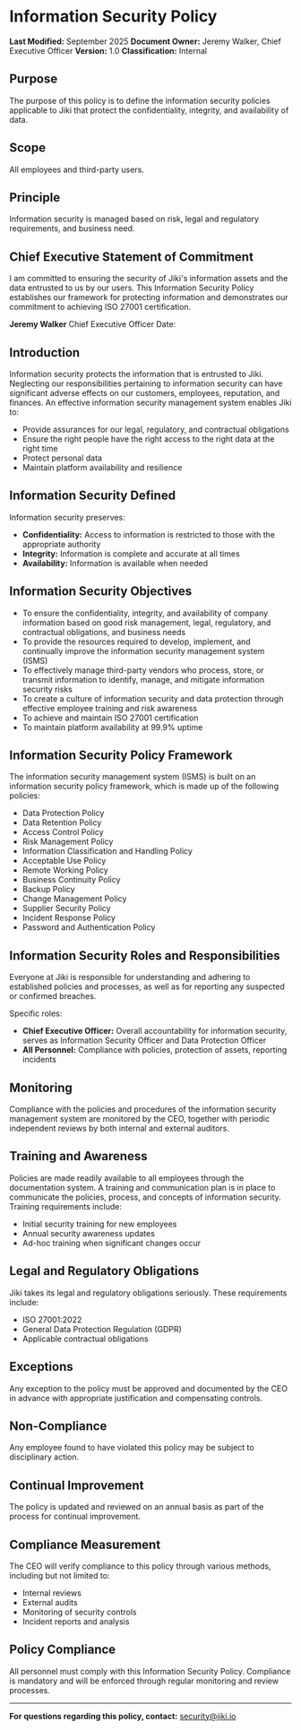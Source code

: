 # Information Security Policy

**Last Modified:** September 2025
**Document Owner:** Jeremy Walker, Chief Executive Officer
**Version:** 1.0
**Classification:** Internal

## Purpose

The purpose of this policy is to define the information security policies applicable to Jiki that protect the confidentiality, integrity, and availability of data.

## Scope

All employees and third-party users.

## Principle

Information security is managed based on risk, legal and regulatory requirements, and business need.

## Chief Executive Statement of Commitment

I am committed to ensuring the security of Jiki's information assets and the data entrusted to us by our users. This Information Security Policy establishes our framework for protecting information and demonstrates our commitment to achieving ISO 27001 certification.

**Jeremy Walker**
Chief Executive Officer
Date: 

## Introduction

Information security protects the information that is entrusted to Jiki. Neglecting our responsibilities pertaining to information security can have significant adverse effects on our customers, employees, reputation, and finances. An effective information security management system enables Jiki to:

- Provide assurances for our legal, regulatory, and contractual obligations
- Ensure the right people have the right access to the right data at the right time
- Protect personal data
- Maintain platform availability and resilience

## Information Security Defined

Information security preserves:

- **Confidentiality:** Access to information is restricted to those with the appropriate authority
- **Integrity:** Information is complete and accurate at all times
- **Availability:** Information is available when needed

## Information Security Objectives

- To ensure the confidentiality, integrity, and availability of company information based on good risk management, legal, regulatory, and contractual obligations, and business needs
- To provide the resources required to develop, implement, and continually improve the information security management system (ISMS)
- To effectively manage third-party vendors who process, store, or transmit information to identify, manage, and mitigate information security risks
- To create a culture of information security and data protection through effective employee training and risk awareness
- To achieve and maintain ISO 27001 certification
- To maintain platform availability at 99.9% uptime

## Information Security Policy Framework

The information security management system (ISMS) is built on an information security policy framework, which is made up of the following policies:

- Data Protection Policy
- Data Retention Policy
- Access Control Policy
- Risk Management Policy
- Information Classification and Handling Policy
- Acceptable Use Policy
- Remote Working Policy
- Business Continuity Policy
- Backup Policy
- Change Management Policy
- Supplier Security Policy
- Incident Response Policy
- Password and Authentication Policy

## Information Security Roles and Responsibilities

Everyone at Jiki is responsible for understanding and adhering to established policies and processes, as well as for reporting any suspected or confirmed breaches.

Specific roles:
- **Chief Executive Officer:** Overall accountability for information security, serves as Information Security Officer and Data Protection Officer
- **All Personnel:** Compliance with policies, protection of assets, reporting incidents

## Monitoring

Compliance with the policies and procedures of the information security management system are monitored by the CEO, together with periodic independent reviews by both internal and external auditors.

## Training and Awareness

Policies are made readily available to all employees through the documentation system. A training and communication plan is in place to communicate the policies, process, and concepts of information security. Training requirements include:
- Initial security training for new employees
- Annual security awareness updates
- Ad-hoc training when significant changes occur

## Legal and Regulatory Obligations

Jiki takes its legal and regulatory obligations seriously. These requirements include:
- ISO 27001:2022
- General Data Protection Regulation (GDPR)
- Applicable contractual obligations

## Exceptions

Any exception to the policy must be approved and documented by the CEO in advance with appropriate justification and compensating controls.

## Non-Compliance

Any employee found to have violated this policy may be subject to disciplinary action.

## Continual Improvement

The policy is updated and reviewed on an annual basis as part of the process for continual improvement.

## Compliance Measurement

The CEO will verify compliance to this policy through various methods, including but not limited to:
- Internal reviews
- External audits
- Monitoring of security controls
- Incident reports and analysis

## Policy Compliance

All personnel must comply with this Information Security Policy. Compliance is mandatory and will be enforced through regular monitoring and review processes.

---

**For questions regarding this policy, contact:** security@jiki.io